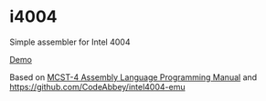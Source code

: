 # i4004
Simple assembler for Intel 4004

[Demo](https://davkhun.github.io/i4004/)

Based on [MCST-4 Assembly Language Programming Manual](https://codeabbey.github.io/heavy-data-1/msc-4-asm-manual-1973.pdf) and https://github.com/CodeAbbey/intel4004-emu